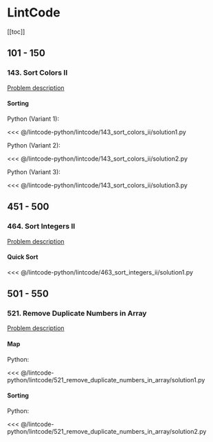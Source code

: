 # LintCode

[[toc]]

## 101 - 150

### 143. Sort Colors II

[Problem description](https://www.lintcode.com/problem/sort-colors-ii/description)

#### Sorting

Python (Variant 1):

<<< @/lintcode-python/lintcode/143_sort_colors_ii/solution1.py

Python (Variant 2):

<<< @/lintcode-python/lintcode/143_sort_colors_ii/solution2.py

Python (Variant 3):

<<< @/lintcode-python/lintcode/143_sort_colors_ii/solution3.py

## 451 - 500

### 464. Sort Integers II

[Problem description](https://www.lintcode.com/problem/sort-integers-ii/description)

#### Quick Sort

<<< @/lintcode-python/lintcode/463_sort_integers_ii/solution1.py

## 501 - 550

### 521. Remove Duplicate Numbers in Array

[Problem description](https://www.lintcode.com/problem/remove-duplicate-numbers-in-array/description)

#### Map

Python:

<<< @/lintcode-python/lintcode/521_remove_duplicate_numbers_in_array/solution1.py

#### Sorting

Python:

<<< @/lintcode-python/lintcode/521_remove_duplicate_numbers_in_array/solution2.py
